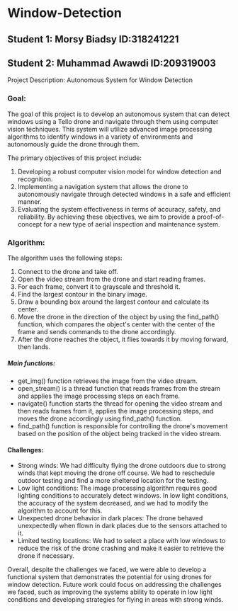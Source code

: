 # Window-Detection
## Student 1: Morsy Biadsy     ID:318241221
## Student 2: Muhammad Awawdi  ID:209319003

Project Description: Autonomous System for Window Detection

### Goal:
The goal of this project is to develop an autonomous system that can detect windows using a Tello drone and navigate through them using computer vision techniques. This system will utilize advanced image processing algorithms to identify windows in a variety of environments and autonomously guide the drone through them.

The primary objectives of this project include:

1. Developing a robust computer vision model for window detection and recognition.
2. Implementing a navigation system that allows the drone to autonomously navigate through detected windows in a safe and efficient manner.
3. Evaluating the system effectiveness in terms of accuracy, safety, and reliability. By achieving these objectives, we aim to provide a proof-of-concept for a new type of aerial inspection and maintenance system.

### Algorithm:
The algorithm uses the following steps:

1. Connect to the drone and take off.
1. Open the video stream from the drone and start reading frames.
1. For each frame, convert it to grayscale and threshold it.
1. Find the largest contour in the binary image.
1. Draw a bounding box around the largest contour and calculate its center.
1. Move the drone in the direction of the object by using the find_path() function, which compares the object's center with the center of the frame and sends commands to the drone accordingly.
1. After the drone reaches the object, it flies towards it by moving forward, then lands.

##### Main functions:

- get_img() function retrieves the image from the video stream.
- open_stream() is a thread function that reads frames from the stream and applies the image processing steps on each frame.
- navigate() function starts the thread for opening the video stream and then reads frames from it, applies the image processing steps, and moves the drone accordingly using find_path() function.
- find_path() function is responsible for controlling the drone's movement based on the position of the object being tracked in the video stream.

#### Challenges:

- Strong winds: We had difficulty flying the drone outdoors due to strong winds that kept moving the drone off course. We had to reschedule outdoor testing and find a more sheltered location for the testing.
- Low light conditions: The image processing algorithm requires good lighting conditions to accurately detect windows. In low light conditions, the accuracy of the system decreased, and we had to modify the algorithm to account for this.
- Unexpected drone behavior in dark places: The drone behaved unexpectedly when flown in dark places due to the sensors attached to it.
- Limited testing locations: We had to select a place with low windows to reduce the risk of the drone crashing and make it easier to retrieve the drone if necessary.

Overall, despite the challenges we faced, we were able to develop a functional system that demonstrates the potential for using drones for window detection. Future work could focus on addressing the challenges we faced, such as improving the systems ability to operate in low light conditions and developing strategies for flying in areas with strong winds.
